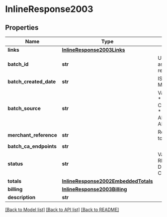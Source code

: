 # InlineResponse2003

## Properties
Name | Type | Description | Notes
------------ | ------------- | ------------- | -------------
**links** | [**InlineResponse2003Links**](InlineResponse2003Links.md) |  | [optional] 
**batch_id** | **str** | Unique identification number assigned to the submitted request. | [optional] 
**batch_created_date** | **str** | ISO-8601 format: yyyy-MM-ddTHH:mm:ssZ | [optional] 
**batch_source** | **str** | Valid Values:   * SCHEDULER   * TOKEN_API   * CREDIT_CARD_FILE_UPLOAD   * AMEX_REGSITRY   * AMEX_REGISTRY_API   * AMEX_MAINTENANCE  | [optional] 
**merchant_reference** | **str** | Reference used by merchant to identify batch. | [optional] 
**batch_ca_endpoints** | **str** |  | [optional] 
**status** | **str** | Valid Values:   * REJECTED   * RECEIVED   * VALIDATED   * DECLINED   * PROCESSING   * COMPLETED  | [optional] 
**totals** | [**InlineResponse2002EmbeddedTotals**](InlineResponse2002EmbeddedTotals.md) |  | [optional] 
**billing** | [**InlineResponse2003Billing**](InlineResponse2003Billing.md) |  | [optional] 
**description** | **str** |  | [optional] 

[[Back to Model list]](../README.md#documentation-for-models) [[Back to API list]](../README.md#documentation-for-api-endpoints) [[Back to README]](../README.md)


